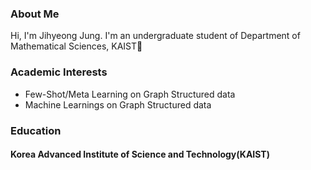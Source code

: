 ### About Me
Hi, I'm Jihyeong Jung. I'm an undergraduate student of Department of Mathematical Sciences, KAIST👋

### Academic Interests
* Few-Shot/Meta Learning on Graph Structured data
* Machine Learnings on Graph Structured data

### Education
#### Korea Advanced Institute of Science and Technology(KAIST)

<!--
**JhngJng/JhngJng** is a ✨ _special_ ✨ repository because its `README.md` (this file) appears on your GitHub profile.

Here are some ideas to get you started:

- 🔭 I’m currently working on ...
- 🌱 I’m currently learning ...
- 👯 I’m looking to collaborate on ...
- 🤔 I’m looking for help with ...
- 💬 Ask me about ...
- 📫 How to reach me: ...
- 😄 Pronouns: ...
- ⚡ Fun fact: ...
-->
